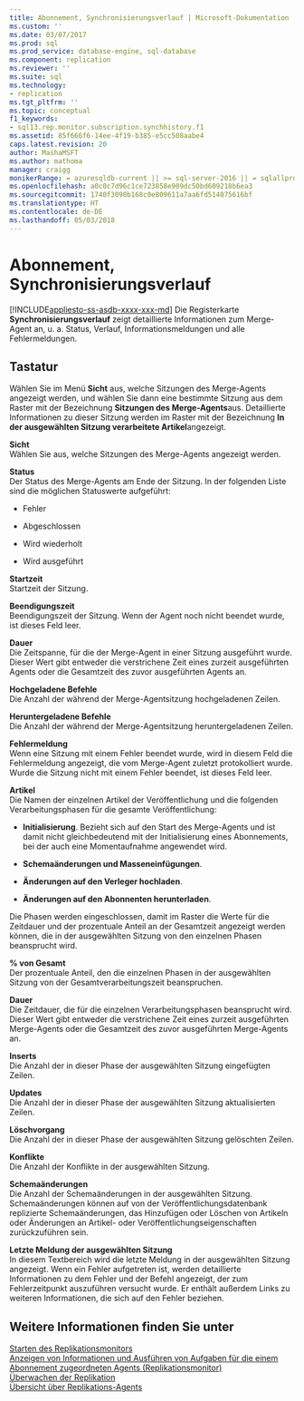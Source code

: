 ```yaml
---
title: Abonnement, Synchronisierungsverlauf | Microsoft-Dokumentation
ms.custom: ''
ms.date: 03/07/2017
ms.prod: sql
ms.prod_service: database-engine, sql-database
ms.component: replication
ms.reviewer: ''
ms.suite: sql
ms.technology:
- replication
ms.tgt_pltfrm: ''
ms.topic: conceptual
f1_keywords:
- sql13.rep.monitor.subscription.synchhistory.f1
ms.assetid: 85f666f6-14ee-4f19-b385-e5cc508aabe4
caps.latest.revision: 20
author: MashaMSFT
ms.author: mathoma
manager: craigg
monikerRange: = azuresqldb-current || >= sql-server-2016 || = sqlallproducts-allversions
ms.openlocfilehash: a0c0c7d96c1ce723858e909dc50bd609218b6ea3
ms.sourcegitcommit: 1740f3090b168c0e809611a7aa6fd514075616bf
ms.translationtype: HT
ms.contentlocale: de-DE
ms.lasthandoff: 05/03/2018
---
```

# <a name="subscription-synchronization-history"></a>Abonnement, Synchronisierungsverlauf
[!INCLUDE[appliesto-ss-asdb-xxxx-xxx-md](../../includes/appliesto-ss-asdb-xxxx-xxx-md.md)]
  Die Registerkarte **Synchronisierungsverlauf** zeigt detaillierte Informationen zum Merge-Agent an, u. a. Status, Verlauf, Informationsmeldungen und alle Fehlermeldungen.  
  
## <a name="options"></a>Tastatur  
 Wählen Sie im Menü **Sicht** aus, welche Sitzungen des Merge-Agents angezeigt werden, und wählen Sie dann eine bestimmte Sitzung aus dem Raster mit der Bezeichnung **Sitzungen des Merge-Agents**aus. Detaillierte Informationen zu dieser Sitzung werden im Raster mit der Bezeichnung **In der ausgewählten Sitzung verarbeitete Artikel**angezeigt.  
  
 **Sicht**  
 Wählen Sie aus, welche Sitzungen des Merge-Agents angezeigt werden.  
  
 **Status**  
 Der Status des Merge-Agents am Ende der Sitzung. In der folgenden Liste sind die möglichen Statuswerte aufgeführt:  
  
-   Fehler  
  
-   Abgeschlossen  
  
-   Wird wiederholt  
  
-   Wird ausgeführt  
  
 **Startzeit**  
 Startzeit der Sitzung.  
  
 **Beendigungszeit**  
 Beendigungszeit der Sitzung. Wenn der Agent noch nicht beendet wurde, ist dieses Feld leer.  
  
 **Dauer**  
 Die Zeitspanne, für die der Merge-Agent in einer Sitzung ausgeführt wurde. Dieser Wert gibt entweder die verstrichene Zeit eines zurzeit ausgeführten Agents oder die Gesamtzeit des zuvor ausgeführten Agents an.  
  
 **Hochgeladene Befehle**  
 Die Anzahl der während der Merge-Agentsitzung hochgeladenen Zeilen.  
  
 **Heruntergeladene Befehle**  
 Die Anzahl der während der Merge-Agentsitzung heruntergeladenen Zeilen.  
  
 **Fehlermeldung**  
 Wenn eine Sitzung mit einem Fehler beendet wurde, wird in diesem Feld die Fehlermeldung angezeigt, die vom Merge-Agent zuletzt protokolliert wurde. Wurde die Sitzung nicht mit einem Fehler beendet, ist dieses Feld leer.  
  
 **Artikel**  
 Die Namen der einzelnen Artikel der Veröffentlichung und die folgenden Verarbeitungsphasen für die gesamte Veröffentlichung:  
  
-   **Initialisierung**. Bezieht sich auf den Start des Merge-Agents und ist damit nicht gleichbedeutend mit der Initialisierung eines Abonnements, bei der auch eine Momentaufnahme angewendet wird.  
  
-   **Schemaänderungen und Masseneinfügungen**.  
  
-   **Änderungen auf den Verleger hochladen**.  
  
-   **Änderungen auf den Abonnenten herunterladen**.  
  
 Die Phasen werden eingeschlossen, damit im Raster die Werte für die Zeitdauer und der prozentuale Anteil an der Gesamtzeit angezeigt werden können, die in der ausgewählten Sitzung von den einzelnen Phasen beansprucht wird.  
  
 **% von Gesamt**  
 Der prozentuale Anteil, den die einzelnen Phasen in der ausgewählten Sitzung von der Gesamtverarbeitungszeit beanspruchen.  
  
 **Dauer**  
 Die Zeitdauer, die für die einzelnen Verarbeitungsphasen beansprucht wird. Dieser Wert gibt entweder die verstrichene Zeit eines zurzeit ausgeführten Merge-Agents oder die Gesamtzeit des zuvor ausgeführten Merge-Agents an.  
  
 **Inserts**  
 Die Anzahl der in dieser Phase der ausgewählten Sitzung eingefügten Zeilen.  
  
 **Updates**  
 Die Anzahl der in dieser Phase der ausgewählten Sitzung aktualisierten Zeilen.  
  
 **Löschvorgang**  
 Die Anzahl der in dieser Phase der ausgewählten Sitzung gelöschten Zeilen.  
  
 **Konflikte**  
 Die Anzahl der Konflikte in der ausgewählten Sitzung.  
  
 **Schemaänderungen**  
 Die Anzahl der Schemaänderungen in der ausgewählten Sitzung. Schemaänderungen können auf von der Veröffentlichungsdatenbank replizierte Schemaänderungen, das Hinzufügen oder Löschen von Artikeln oder Änderungen an Artikel- oder Veröffentlichungseigenschaften zurückzuführen sein.  
  
 **Letzte Meldung der ausgewählten Sitzung**  
 In diesem Textbereich wird die letzte Meldung in der ausgewählten Sitzung angezeigt. Wenn ein Fehler aufgetreten ist, werden detaillierte Informationen zu dem Fehler und der Befehl angezeigt, der zum Fehlerzeitpunkt auszuführen versucht wurde. Er enthält außerdem Links zu weiteren Informationen, die sich auf den Fehler beziehen.  
  
## <a name="see-also"></a>Weitere Informationen finden Sie unter  
 [Starten des Replikationsmonitors](../../relational-databases/replication/monitor/start-the-replication-monitor.md)   
 [Anzeigen von Informationen und Ausführen von Aufgaben für die einem Abonnement zugeordneten Agents &#40;Replikationsmonitor&#41;](../../relational-databases/replication/monitor/view-information-and-perform-tasks-for-subscription-agents.md)   
 [Überwachen der Replikation](../../relational-databases/replication/monitor/monitoring-replication-overview.md)   
 [Übersicht über Replikations-Agents](../../relational-databases/replication/agents/replication-agents-overview.md)  
  
  
